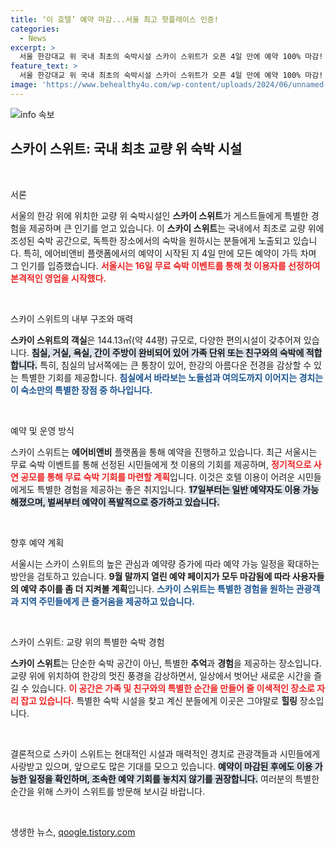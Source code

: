 ```yaml
---
title: ‘이 호텔’ 예약 마감...서울 최고 핫플레이스 인증!
categories:
  - News
excerpt: >
  서울 한강대교 위 국내 최초의 숙박시설 스카이 스위트가 오픈 4일 만에 예약 100% 마감! 한강 절경을 품은 이곳에서 특별한 경험을 누려보세요.
feature_text: >
  서울 한강대교 위 국내 최초의 숙박시설 스카이 스위트가 오픈 4일 만에 예약 100% 마감! 한강 절경을 품은 이곳에서 특별한 경험을 누려보세요.
image: 'https://www.behealthy4u.com/wp-content/uploads/2024/06/unnamed-file.png'
---
```


<p><img src="https://www.behealthy4u.com/wp-content/uploads/2024/06/unnamed-file.png" alt="info 속보" /></p>

<h2 data-ke-size="size26">스카이 스위트: 국내 최초 교량 위 숙박 시설</h2>

<p data-ke-size="size16">&nbsp;</p>

<p>서론</p>

<p>서울의 한강 위에 위치한 교량 위 숙박시설인 <b>스카이 스위트</b>가 게스트들에게 특별한 경험을 제공하며 큰 인기를 얻고 있습니다. 이 <b>스카이 스위트</b>는 국내에서 최초로 교량 위에 조성된 숙박 공간으로, 독특한 장소에서의 숙박을 원하시는 분들에게 노출되고 있습니다. 특히, 에어비앤비 플랫폼에서의 예약이 시작된 지 4일 만에 모든 예약이 가득 차며 그 인기를 입증했습니다. <b><span style="color: #ee2323;">서울시는 16일 무료 숙박 이벤트를 통해 첫 이용자를 선정하여 본격적인 영업을 시작했다.</span></b> </p>

<p data-ke-size="size16">&nbsp;</p>

<p>스카이 스위트의 내부 구조와 매력</p>

<p><b>스카이 스위트의 객실</b>은 144.13㎡(약 44평) 규모로, 다양한 편의시설이 갖추어져 있습니다. <b><span style="background-color: #21538527;">침실, 거실, 욕실, 간이 주방이 완비되어 있어 가족 단위 또는 친구와의 숙박에 적합합니다.</span></b> 특히, 침실의 남서쪽에는 큰 통창이 있어, 한강의 아름다운 전경을 감상할 수 있는 특별한 기회를 제공합니다. <b><span style="color: #1a5490;">침실에서 바라보는 노들섬과 여의도까지 이어지는 경치는 이 숙소만의 특별한 장점 중 하나입니다.</span></b></p>

<p data-ke-size="size16">&nbsp;</p>

<p>예약 및 운영 방식</p>

<p>스카이 스위트는 <b>에어비앤비</b> 플랫폼을 통해 예약을 진행하고 있습니다. 최근 서울시는 무료 숙박 이벤트를 통해 선정된 시민들에게 첫 이용의 기회를 제공하며, <b><span style="color: #ee2323;">정기적으로 사연 공모를 통해 무료 숙박 기회를 마련할 계획</span></b>입니다. 이것은 호텔 이용이 어려운 시민들에게도 특별한 경험을 제공하는 좋은 취지입니다. <b><span style="background-color: #21538527;">17일부터는 일반 예약자도 이용 가능해졌으며, 벌써부터 예약이 폭발적으로 증가하고 있습니다.</span></b></p>

<p data-ke-size="size16">&nbsp;</p>

<p>향후 예약 계획</p>

<p>서울시는 스카이 스위트의 높은 관심과 예약량 증가에 따라 예약 가능 일정을 확대하는 방안을 검토하고 있습니다. <b>9월 말까지 열린 예약 페이지가 모두 마감됨에 따라 사용자들의 예약 추이를 좀 더 지켜볼 계획</b>입니다. <b><span style="color: #1a5490;">스카이 스위트는 특별한 경험을 원하는 관광객과 지역 주민들에게 큰 즐거움을 제공하고 있습니다.</span></b></p>

<p data-ke-size="size16">&nbsp;</p>

<p>스카이 스위트: 교량 위의 특별한 숙박 경험</p>

<p><b>스카이 스위트</b>는 단순한 숙박 공간이 아닌, 특별한 <b>추억</b>과 <b>경험</b>을 제공하는 장소입니다. 교량 위에 위치하여 한강의 멋진 풍경을 감상하면서, 일상에서 벗어난 새로운 시간을 즐길 수 있습니다. <b><span style="color: #ee2323;">이 공간은 가족 및 친구와의 특별한 순간을 만들어 줄 이색적인 장소로 자리 잡고 있습니다.</span></b> 특별한 숙박 시설을 찾고 계신 분들에게 이곳은 그야말로 <b>힐링</b> 장소입니다. </p>

<p data-ke-size="size16">&nbsp;</p>

<p>결론적으로 스카이 스위트는 현대적인 시설과 매력적인 경치로 관광객들과 시민들에게 사랑받고 있으며, 앞으로도 많은 기대를 모으고 있습니다. <b><span style="background-color: #21538527;">예약이 마감된 후에도 이용 가능한 일정을 확인하며, 조속한 예약 기회를 놓치지 않기를 권장합니다.</span></b> 여러분의 특별한 순간을 위해 스카이 스위트를 방문해 보시길 바랍니다. </p>

<p data-ke-size="size16">&nbsp;</p>
생생한 뉴스, <a href="https://qoogle.tistory.com" rel="dofollow">qoogle.tistory.com</a>


